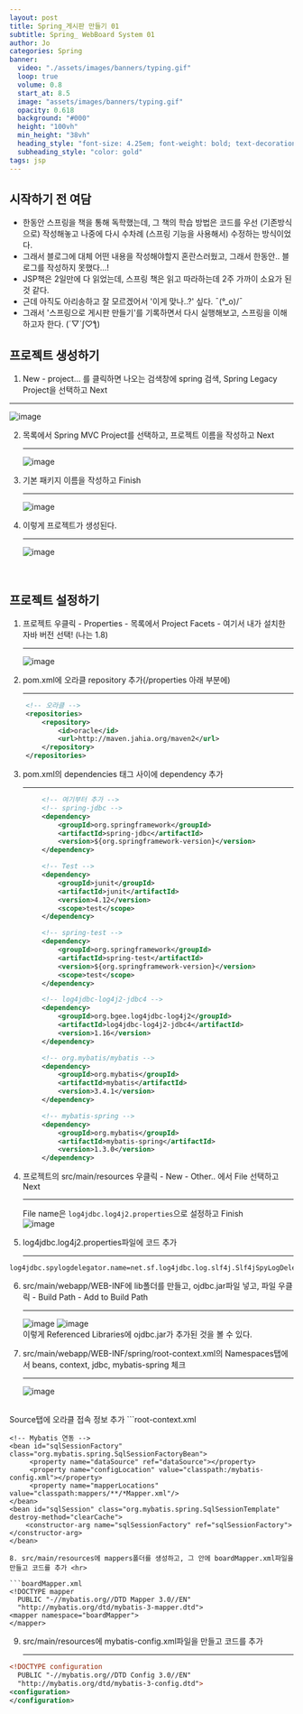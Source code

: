 ```yaml
---
layout: post
title: Spring_게시판 만들기 01
subtitle: Spring_ WebBoard System 01
author: Jo 
categories: Spring
banner:
  video: "./assets/images/banners/typing.gif"
  loop: true
  volume: 0.8
  start_at: 8.5
  image: "assets/images/banners/typing.gif"
  opacity: 0.618
  background: "#000"
  height: "100vh"
  min_height: "38vh"
  heading_style: "font-size: 4.25em; font-weight: bold; text-decoration: underline"
  subheading_style: "color: gold"
tags: jsp
---
```


## 시작하기 전 여담
- 한동안 스프링을 책을 통해 독학했는데, 그 책의 학습 방법은 코드를 우선 (기존방식으로) 작성해놓고 나중에 다시 수차례 (스프링 기능을 사용해서) 수정하는 방식이었다.
- 그래서 블로그에 대체 어떤 내용을 작성해야할지 혼란스러웠고, 그래서 한동안.. 블로그를 작성하지 못했다...!
- JSP책은 2일만에 다 읽었는데, 스프링 책은 읽고 따라하는데 2주 가까이 소요가 된 것 같다.
- 근데 아직도 아리송하고 잘 모르겠어서 '이게 맞나..?' 싶다. ¯\(°_o)/¯
- 그래서 '스프링으로 게시판 만들기'를 기록하면서 다시 실행해보고, 스프링을 이해하고자 한다. (´▽`ʃ♡ƪ)

## 프로젝트 생성하기
1. New - project... 를 클릭하면 나오는 검색창에 spring 검색, Spring Legacy Project을 선택하고 Next
<hr>

![image](https://github.com/CheeseYoung/cheeseyoung.github.io/assets/132384527/da727ce6-0c2b-4e3f-aebc-e97224e33d54)

2. 목록에서 Spring MVC Project를 선택하고, 프로젝트 이름을 작성하고 Next  <hr>
![image](https://github.com/CheeseYoung/cheeseyoung.github.io/assets/132384527/042c4633-d1a8-463a-b74d-a3e6ff68dbbf)

3. 기본 패키지 이름을 작성하고 Finish  <hr>
![image](https://github.com/CheeseYoung/cheeseyoung.github.io/assets/132384527/8a2f077e-f9b2-4afb-803d-ae6f5287fd78)

4. 이렇게 프로젝트가 생성된다.  <hr>
![image](https://github.com/CheeseYoung/cheeseyoung.github.io/assets/132384527/6766cb83-a2bd-42ee-8ef7-9fdf7111828a)
 <br>

## 프로젝트 설정하기
1. 프로젝트 우클릭 - Properties - 목록에서 Project Facets - 여기서 내가 설치한 자바 버전 선택! (나는 1.8)<hr>
![image](https://github.com/CheeseYoung/cheeseyoung.github.io/assets/132384527/22334ba8-91e9-413c-9679-1ec102faa369)

2. pom.xml에 오라클 repository 추가(/properties 아래 부분에) <hr>

```pom.xml
	<!-- 오라클 -->
	<repositories>
		<repository>
			<id>oracle</id>
			<url>http://maven.jahia.org/maven2</url>
		</repository>
	</repositories>
 ```

3. pom.xml의 dependencies 태그 사이에 dependency 추가 <hr>
```pom.xml
		<!-- 여기부터 추가 -->
		<!-- spring-jdbc -->
		<dependency>
			<groupId>org.springframework</groupId>
			<artifactId>spring-jdbc</artifactId>
			<version>${org.springframework-version}</version>
		</dependency>

		<!-- Test -->
		<dependency>
			<groupId>junit</groupId>
			<artifactId>junit</artifactId>
			<version>4.12</version>
			<scope>test</scope>
		</dependency>

		<!-- spring-test -->
		<dependency>
			<groupId>org.springframework</groupId>
			<artifactId>spring-test</artifactId>
			<version>${org.springframework-version}</version>
			<scope>test</scope>
		</dependency>

		<!-- log4jdbc-log4j2-jdbc4 -->
		<dependency>
			<groupId>org.bgee.log4jdbc-log4j2</groupId>
			<artifactId>log4jdbc-log4j2-jdbc4</artifactId>
			<version>1.16</version>
		</dependency>

		<!-- org.mybatis/mybatis -->
		<dependency>
			<groupId>org.mybatis</groupId>
			<artifactId>mybatis</artifactId>
			<version>3.4.1</version>
		</dependency>

		<!-- mybatis-spring -->
		<dependency>
			<groupId>org.mybatis</groupId>
			<artifactId>mybatis-spring</artifactId>
			<version>1.3.0</version>
		</dependency>
```
4. 프로젝트의 src/main/resources 우클릭 - New - Other.. 에서 File 선택하고 Next <hr>
File name은 ``log4jdbc.log4j2.properties``으로 설정하고 Finish<br>
![image](https://github.com/CheeseYoung/cheeseyoung.github.io/assets/132384527/061a4a66-ff1c-4fd7-ba60-14f790ad007d)


5. log4jdbc.log4j2.properties파일에 코드 추가 <hr>
```log4jdbc.log4j2.properties
log4jdbc.spylogdelegator.name=net.sf.log4jdbc.log.slf4j.Slf4jSpyLogDelegator
```

6. src/main/webapp/WEB-INF에 lib폴더를 만들고, ojdbc.jar파일 넣고, 파일 우클릭 - Build Path - Add to Build Path <hr>
![image](https://github.com/CheeseYoung/cheeseyoung.github.io/assets/132384527/4c852bf5-1256-4187-bc2a-b462c6f1b0bc)
![image](https://github.com/CheeseYoung/cheeseyoung.github.io/assets/132384527/635bac5d-43a2-489f-8683-792ac32f2f80)
<br> 이렇게 Referenced Libraries에 ojdbc.jar가 추가된 것을 볼 수 있다.

7. src/main/webapp/WEB-INF/spring/root-context.xml의 Namespaces탭에서 beans, context, jdbc, mybatis-spring 체크 <hr>
![image](https://github.com/CheeseYoung/cheeseyoung.github.io/assets/132384527/ebb7e463-effb-42ab-9a3b-c7bee5a7cc10)
<br>
Source탭에 오라클 접속 정보 추가
```root-context.xml
	<!-- 오라클 접속 -->
    <bean class="org.springframework.jdbc.datasource.DriverManagerDataSource" id="dataSource">
        <property name="driverClassName" value="net.sf.log4jdbc.sql.jdbcapi.DriverSpy"/>
        <property name="url" value="jdbc:log4jdbc:oracle:thin:@localhost:1521/xe"/>
        <property name="username" value="CHEESE"/>
        <property name="password" value="1234"/>
    </bean>
   
    <!-- Mybatis 연동 -->
    <bean id="sqlSessionFactory" class="org.mybatis.spring.SqlSessionFactoryBean">
         <property name="dataSource" ref="dataSource"></property>
         <property name="configLocation" value="classpath:/mybatis-config.xml"></property>
         <property name="mapperLocations" value="classpath:mappers/**/*Mapper.xml"/>
    </bean>
    <bean id="sqlSession" class="org.mybatis.spring.SqlSessionTemplate" destroy-method="clearCache">
        <constructor-arg name="sqlSessionFactory" ref="sqlSessionFactory"></constructor-arg>
    </bean>
```
8. src/main/resources에 mappers폴더를 생성하고, 그 안에 boardMapper.xml파일을 만들고 코드를 추가 <hr>

```boardMapper.xml
<!DOCTYPE mapper
  PUBLIC "-//mybatis.org//DTD Mapper 3.0//EN"
  "http://mybatis.org/dtd/mybatis-3-mapper.dtd">
<mapper namespace="boardMapper">
</mapper>
```

9. src/main/resources에 mybatis-config.xml파일을 만들고 코드를 추가 <hr>

```mybatis-config.xml
<!DOCTYPE configuration
  PUBLIC "-//mybatis.org//DTD Config 3.0//EN"
  "http://mybatis.org/dtd/mybatis-3-config.dtd">
<configuration>
</configuration>
``` 






